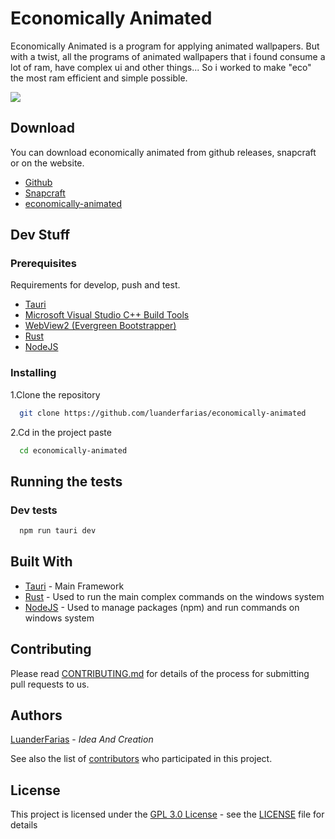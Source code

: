# Economically Animated

Economically Animated is a program for applying animated wallpapers. But with a twist, all the programs of animated wallpapers that i found consume a lot of ram, have complex ui and other things... So i worked to make "eco" the most ram efficient and simple possible.

<a href="#">
  <img src="./demo.png">
</a>

## Download
You can download economically animated from github releases, snapcraft or on the website.
- [Github](https://github.com/luanderfarias/economically-animated/releases)
- [Snapcraft](https://www.example.com)
- [economically-animated](https://economically-animated.vercel.app/)

## Dev Stuff

### Prerequisites
Requirements for develop, push and test.
- [Tauri](https://www.tauri.app)
- [Microsoft Visual Studio C++ Build Tools](https://visualstudio.microsoft.com/pt-br/visual-cpp-build-tools/)
- [WebView2 (Evergreen Bootstrapper)](https://developer.microsoft.com/en-us/microsoft-edge/webview2/#download-section)
- [Rust](https://www.rust-lang.org/tools/install)
- [NodeJS](https://nodejs.org/en/)

### Installing

1.Clone the repository

```sh
  git clone https://github.com/luanderfarias/economically-animated
```

2.Cd in the project paste

```sh
  cd economically-animated
```

## Running the tests

### Dev tests

```sh
  npm run tauri dev
```

## Built With
- [Tauri](https://www.tauri.app/) - Main Framework
- [Rust](https://www.rust-lang.org/) - Used to run the main complex commands on the windows system
- [NodeJS](https://nodejs.org/en/) - Used to manage packages (npm) and run commands on windows system

## Contributing

Please read [CONTRIBUTING.md](CONTRIBUTING.md) for details of the process for submitting pull requests to us.

## Authors
[LuanderFarias](https://github.com/LuanderFarias) - *Idea And Creation*

See also the list of
[contributors](https://github.com/luanderfarias/economically-animated/contributors)
who participated in this project.

## License

This project is licensed under the [GPL 3.0 License](LICENSE) - see the [LICENSE](LICENSE) file for
details
